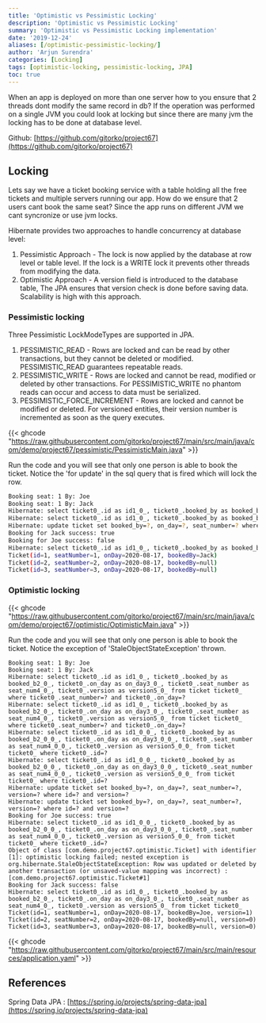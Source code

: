 ```yaml
---
title: 'Optimistic vs Pessimistic Locking'
description: 'Optimistic vs Pessimistic Locking'
summary: 'Optimistic vs Pessimistic Locking implementation'
date: '2019-12-24'
aliases: [/optimistic-pessimistic-locking/]
author: 'Arjun Surendra'
categories: [Locking]
tags: [optimistic-locking, pessimistic-locking, JPA]
toc: true
---
```


When an app is deployed on more than one server how to you ensure that 2 threads dont modify the same record in db? If the operation was performed on a single JVM you could look at locking but since there are many jvm the locking has to be done at database level.

Github: [https://github.com/gitorko/project67](https://github.com/gitorko/project67)

## Locking

Lets say we have a ticket booking service with a table holding all the free tickets and multiple servers running our app. How do we ensure that 2 users cant book the same seat? Since the app runs on different JVM we cant syncronize or use jvm locks.

Hibernate provides two approaches to handle concurrency at database level:

1. Pessimistic Approach - The lock is now applied by the database at row level or table level. If the lock is a WRITE lock it prevents other threads from modifying the data. 
2. Optimistic Approach - A version field is introduced to the database table, The JPA ensures that version check is done before saving data. Scalability is high with this approach.

### Pessimistic locking

Three Pessimistic LockModeTypes are supported in JPA.

1. PESSIMISTIC_READ - Rows are locked and can be read by other transactions, but they cannot be deleted or modified. PESSIMISTIC_READ guarantees repeatable reads.
2. PESSIMISTIC_WRITE - Rows are locked and cannot be read, modified or deleted by other transactions. For PESSIMISTIC_WRITE no phantom reads can occur and access to data must be serialized.
3. PESSIMISTIC_FORCE_INCREMENT - Rows are locked and cannot be modified or deleted. For versioned entities, their version number is incremented as soon as the query executes.

{{< ghcode "https://raw.githubusercontent.com/gitorko/project67/main/src/main/java/com/demo/project67/pessimistic/PessimisticMain.java" >}}

Run the code and you will see that only one person is able to book the ticket. Notice the 'for update' in the sql query that is fired which will lock the row.

```bash
Booking seat: 1 By: Joe
Booking seat: 1 By: Jack
Hibernate: select ticket0_.id as id1_0_, ticket0_.booked_by as booked_b2_0_, ticket0_.on_day as on_day3_0_, ticket0_.seat_number as seat_num4_0_ from ticket ticket0_ where ticket0_.seat_number=? and ticket0_.on_day=? for update
Hibernate: select ticket0_.id as id1_0_, ticket0_.booked_by as booked_b2_0_, ticket0_.on_day as on_day3_0_, ticket0_.seat_number as seat_num4_0_ from ticket ticket0_ where ticket0_.seat_number=? and ticket0_.on_day=? for update
Hibernate: update ticket set booked_by=?, on_day=?, seat_number=? where id=?
Booking for Jack success: true
Booking for Joe success: false
Hibernate: select ticket0_.id as id1_0_, ticket0_.booked_by as booked_b2_0_, ticket0_.on_day as on_day3_0_, ticket0_.seat_number as seat_num4_0_ from ticket ticket0_
Ticket(id=1, seatNumber=1, onDay=2020-08-17, bookedBy=Jack)
Ticket(id=2, seatNumber=2, onDay=2020-08-17, bookedBy=null)
Ticket(id=3, seatNumber=3, onDay=2020-08-17, bookedBy=null)
```

### Optimistic locking

{{< ghcode "https://raw.githubusercontent.com/gitorko/project67/main/src/main/java/com/demo/project67/optimistic/OptimisticMain.java" >}}

Run the code and you will see that only one person is able to book the ticket. Notice the exception of 'StaleObjectStateException' thrown.

```
Booking seat: 1 By: Joe
Booking seat: 1 By: Jack
Hibernate: select ticket0_.id as id1_0_, ticket0_.booked_by as booked_b2_0_, ticket0_.on_day as on_day3_0_, ticket0_.seat_number as seat_num4_0_, ticket0_.version as version5_0_ from ticket ticket0_ where ticket0_.seat_number=? and ticket0_.on_day=?
Hibernate: select ticket0_.id as id1_0_, ticket0_.booked_by as booked_b2_0_, ticket0_.on_day as on_day3_0_, ticket0_.seat_number as seat_num4_0_, ticket0_.version as version5_0_ from ticket ticket0_ where ticket0_.seat_number=? and ticket0_.on_day=?
Hibernate: select ticket0_.id as id1_0_0_, ticket0_.booked_by as booked_b2_0_0_, ticket0_.on_day as on_day3_0_0_, ticket0_.seat_number as seat_num4_0_0_, ticket0_.version as version5_0_0_ from ticket ticket0_ where ticket0_.id=?
Hibernate: select ticket0_.id as id1_0_0_, ticket0_.booked_by as booked_b2_0_0_, ticket0_.on_day as on_day3_0_0_, ticket0_.seat_number as seat_num4_0_0_, ticket0_.version as version5_0_0_ from ticket ticket0_ where ticket0_.id=?
Hibernate: update ticket set booked_by=?, on_day=?, seat_number=?, version=? where id=? and version=?
Hibernate: update ticket set booked_by=?, on_day=?, seat_number=?, version=? where id=? and version=?
Booking for Joe success: true
Hibernate: select ticket0_.id as id1_0_0_, ticket0_.booked_by as booked_b2_0_0_, ticket0_.on_day as on_day3_0_0_, ticket0_.seat_number as seat_num4_0_0_, ticket0_.version as version5_0_0_ from ticket ticket0_ where ticket0_.id=?
Object of class [com.demo.project67.optimistic.Ticket] with identifier [1]: optimistic locking failed; nested exception is org.hibernate.StaleObjectStateException: Row was updated or deleted by another transaction (or unsaved-value mapping was incorrect) : [com.demo.project67.optimistic.Ticket#1]
Booking for Jack success: false
Hibernate: select ticket0_.id as id1_0_, ticket0_.booked_by as booked_b2_0_, ticket0_.on_day as on_day3_0_, ticket0_.seat_number as seat_num4_0_, ticket0_.version as version5_0_ from ticket ticket0_
Ticket(id=1, seatNumber=1, onDay=2020-08-17, bookedBy=Joe, version=1)
Ticket(id=2, seatNumber=2, onDay=2020-08-17, bookedBy=null, version=0)
Ticket(id=3, seatNumber=3, onDay=2020-08-17, bookedBy=null, version=0)
```

{{< ghcode "https://raw.githubusercontent.com/gitorko/project67/main/src/main/resources/application.yaml" >}}

## References

Spring Data JPA : [https://spring.io/projects/spring-data-jpa](https://spring.io/projects/spring-data-jpa)

